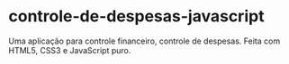 # controle-de-despesas-javascript
Uma aplicação para controle financeiro, controle de despesas. Feita com HTML5, CSS3 e JavaScript puro.
